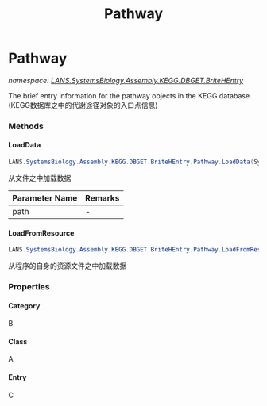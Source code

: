 ﻿---
title: Pathway
---

# Pathway
_namespace: [LANS.SystemsBiology.Assembly.KEGG.DBGET.BriteHEntry](N-LANS.SystemsBiology.Assembly.KEGG.DBGET.BriteHEntry.html)_

The brief entry information for the pathway objects in the KEGG database.(KEGG数据库之中的代谢途径对象的入口点信息)



### Methods

#### LoadData
```csharp
LANS.SystemsBiology.Assembly.KEGG.DBGET.BriteHEntry.Pathway.LoadData(System.String)
```
从文件之中加载数据

|Parameter Name|Remarks|
|--------------|-------|
|path|-|


#### LoadFromResource
```csharp
LANS.SystemsBiology.Assembly.KEGG.DBGET.BriteHEntry.Pathway.LoadFromResource
```
从程序的自身的资源文件之中加载数据


### Properties

#### Category
B
#### Class
A
#### Entry
C
